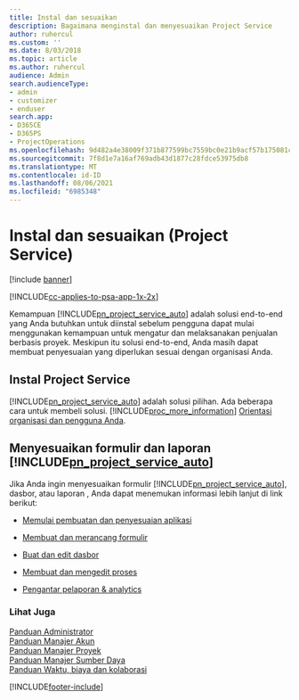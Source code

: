 ```yaml
---
title: Instal dan sesuaikan
description: Bagaimana menginstal dan menyesuaikan Project Service
author: ruhercul
ms.custom: ''
ms.date: 8/03/2018
ms.topic: article
ms.author: ruhercul
audience: Admin
search.audienceType:
- admin
- customizer
- enduser
search.app:
- D365CE
- D365PS
- ProjectOperations
ms.openlocfilehash: 9d482a4e38009f371b877599bc7559bc0e21b9acf57b175081c8618236163585
ms.sourcegitcommit: 7f8d1e7a16af769adb43d1877c28fdce53975db8
ms.translationtype: MT
ms.contentlocale: id-ID
ms.lasthandoff: 08/06/2021
ms.locfileid: "6985348"
---
```

# <a name="install-and-customize-project-service"></a>Instal dan sesuaikan (Project Service)

[!include [banner](../includes/psa-now-project-operations.md)]

[!INCLUDE[cc-applies-to-psa-app-1x-2x](../includes/cc-applies-to-psa-app-1x-2x.md)]

Kemampuan [!INCLUDE[pn_project_service_auto](../includes/pn-project-service-auto.md)] adalah solusi end-to-end yang Anda butuhkan untuk diinstal sebelum pengguna dapat mulai menggunakan kemampuan untuk mengatur dan melaksanakan penjualan berbasis proyek. Meskipun itu solusi end-to-end, Anda masih dapat membuat penyesuaian yang diperlukan sesuai dengan organisasi Anda.  
<!-- TODO: I expect to find the information on how to get and install this here. Please find that and add it here. Same for Project Service.--> 
  
## <a name="install-project-service"></a>Instal Project Service  
 [!INCLUDE[pn_project_service_auto](../includes/pn-project-service-auto.md)] adalah solusi pilihan. Ada beberapa cara untuk membeli solusi. [!INCLUDE[proc_more_information](../includes/proc-more-information.md)] [Orientasi organisasi dan pengguna Anda](/dynamics365/customerengagement/on-premises/admin/onboard-your-organization-and-users-to-dynamics-365-online).  
  
## <a name="customize-pn_project_service_auto-forms-and-reports"></a>Menyesuaikan formulir dan laporan [!INCLUDE[pn_project_service_auto](../includes/pn-project-service-auto.md)]  
 Jika Anda ingin menyesuaikan formulir [!INCLUDE[pn_project_service_auto](../includes/pn-project-service-auto.md)], dasbor, atau laporan , Anda dapat menemukan informasi lebih lanjut di link berikut:  
  
- [Memulai pembuatan dan penyesuaian aplikasi](/dynamics365/customerengagement/on-premises/customize/getting-started-customization)  
  
- [Membuat dan merancang formulir](/dynamics365/customerengagement/on-premises/customize/create-design-forms)  
  
- [Buat dan edit dasbor](/dynamics365/customerengagement/on-premises/customize/create-edit-dashboards)  
  
- [Membuat dan mengedit proses](/dynamics365/customerengagement/on-premises/customize/guide-staff-through-common-tasks-processes)  
  
- [Pengantar pelaporan & analytics](/dynamics365/customerengagement/on-premises/analytics/reporting-analytics-with-dynamics-365)  
  
### <a name="see-also"></a>Lihat Juga  
 [Panduan Administrator](../psa/admin-guide.md)   
 [Panduan Manajer Akun](../psa/account-manager-guide.md)   
 [Panduan Manajer Proyek](../psa/project-manager-guide.md)   
 [Panduan Manajer Sumber Daya](../psa/resource-manager-guide.md)   
 [Panduan Waktu, biaya dan kolaborasi](../psa/time-expense-collaboration-guide.md)


[!INCLUDE[footer-include](../includes/footer-banner.md)]